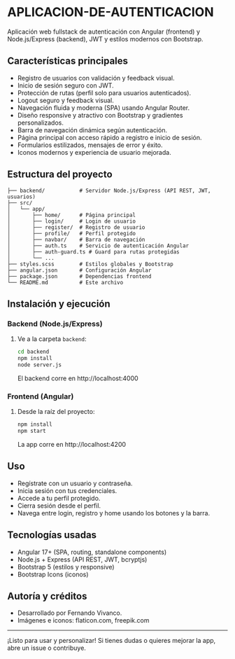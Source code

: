 # APLICACION-DE-AUTENTICACION

Aplicación web fullstack de autenticación con Angular (frontend) y Node.js/Express (backend), JWT y estilos modernos con Bootstrap.

## Características principales

- Registro de usuarios con validación y feedback visual.
- Inicio de sesión seguro con JWT.
- Protección de rutas (perfil solo para usuarios autenticados).
- Logout seguro y feedback visual.
- Navegación fluida y moderna (SPA) usando Angular Router.
- Diseño responsive y atractivo con Bootstrap y gradientes personalizados.
- Barra de navegación dinámica según autenticación.
- Página principal con acceso rápido a registro e inicio de sesión.
- Formularios estilizados, mensajes de error y éxito.
- Iconos modernos y experiencia de usuario mejorada.

## Estructura del proyecto

```
├── backend/           # Servidor Node.js/Express (API REST, JWT, usuarios)
├── src/
│   └── app/
│       ├── home/      # Página principal
│       ├── login/     # Login de usuario
│       ├── register/  # Registro de usuario
│       ├── profile/   # Perfil protegido
│       ├── navbar/    # Barra de navegación
│       ├── auth.ts    # Servicio de autenticación Angular
│       ├── auth-guard.ts # Guard para rutas protegidas
│       └── ...
├── styles.scss        # Estilos globales y Bootstrap
├── angular.json       # Configuración Angular
├── package.json       # Dependencias frontend
└── README.md          # Este archivo
```

## Instalación y ejecución

### Backend (Node.js/Express)
1. Ve a la carpeta `backend`:
   ```sh
   cd backend
   npm install
   node server.js
   ```
   El backend corre en http://localhost:4000

### Frontend (Angular)
1. Desde la raíz del proyecto:
   ```sh
   npm install
   npm start
   ```
   La app corre en http://localhost:4200

## Uso
- Regístrate con un usuario y contraseña.
- Inicia sesión con tus credenciales.
- Accede a tu perfil protegido.
- Cierra sesión desde el perfil.
- Navega entre login, registro y home usando los botones y la barra.

## Tecnologías usadas
- Angular 17+ (SPA, routing, standalone components)
- Node.js + Express (API REST, JWT, bcryptjs)
- Bootstrap 5 (estilos y responsive)
- Bootstrap Icons (iconos)

## Autoría y créditos
- Desarrollado por Fernando Vivanco.
- Imágenes e iconos: flaticon.com, freepik.com

---
¡Listo para usar y personalizar! Si tienes dudas o quieres mejorar la app, abre un issue o contribuye.
